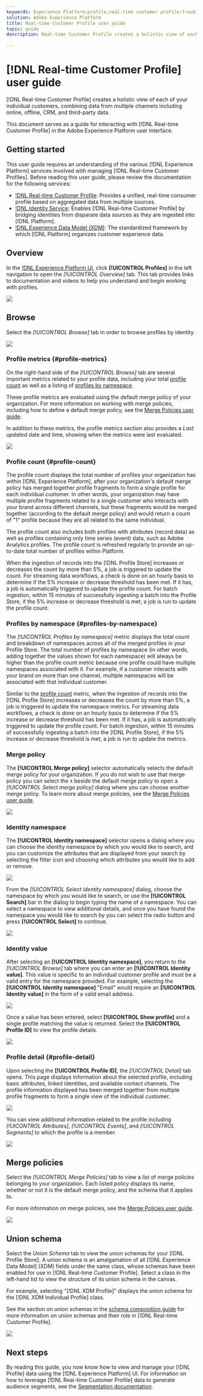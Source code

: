 ```yaml
---
keywords: Experience Platform;profile;real-time customer profile;troubleshooting;API;unified profile;Unified Profile;unified;Profile;rtcp;enable profile;Enable profile
solution: Adobe Experience Platform
title: Real-time Customer Profile user guide
topic: guide
description: Real-time Customer Profile creates a holistic view of each of your individual customers, combining data from multiple channels including online, offline, CRM, and third-party data. This document serves as a guide for interacting with Real-time Customer Profile in the Adobe Experience Platform user interface.

---
```


# [!DNL Real-time Customer Profile] user guide

[!DNL Real-time Customer Profile] creates a holistic view of each of your individual customers, combining data from multiple channels including online, offline, CRM, and third-party data.

This document serves as a guide for interacting with [!DNL Real-time Customer Profile] in the Adobe Experience Platform user interface.

## Getting started

This user guide requires an understanding of the various [!DNL Experience Platform] services involved with managing [!DNL Real-time Customer Profiles]. Before reading this user guide, please review the documentation for the following services:

* [!DNL Real-time Customer Profile](../home.md): Provides a unified, real-time consumer profile based on aggregated data from multiple sources.
* [!DNL Identity Service](../../identity-service/home.md): Enables [!DNL Real-time Customer Profile] by bridging identities from disparate data sources as they are ingested into [!DNL Platform].
* [!DNL Experience Data Model (XDM)](../../xdm/home.md): The standardized framework by which [!DNL Platform] organizes customer experience data.

## Overview

In the [!DNL Experience Platform UI](http://platform.adobe.com), click **[!UICONTROL Profiles]** in the left navigation to open the _[!UICONTROL Overview]_ tab. This tab provides links to documentation and videos to help you understand and begin working with profiles.

![](../images/user-guide/profiles-overview.png)

## Browse

Select the *[!UICONTROL Browse]* tab in order to browse profiles by identity. 

![](../images/user-guide/profiles-browse.png)

### Profile metrics {#profile-metrics}

On the right-hand side of the *[!UICONTROL Browse]* tab are several important metrics related to your profile data, including your total [profile count](#profile-count) as well as a listing of [profiles by namespace](#profiles-by-namespace). 

These profile metrics are evaluated using the default merge policy of your organization. For more information on working with merge policies, including how to define a default merge policy, see the [Merge Policies user guide](merge-policies.md).

In addition to these metrics, the profile metrics section also provides a *Last updated* date and time, showing when the metrics were last evaluated.

![](../images/user-guide/profiles-profile-metrics.png)

### Profile count {#profile-count}

The profile count displays the total number of profiles your organization has within [!DNL Experience Platform], after your organization's default merge policy has merged together profile fragments to form a single profile for each individual customer. In other words, your organization may have multiple profile fragments related to a single customer who interacts with your brand across different channels, but these fragments would be merged together (according to the default merge policy) and would return a count of "1" profile because they are all related to the same individual.

The profile count also includes both profiles with attributes (record data) as well as profiles containing only time series (event) data, such as Adobe Analytics profiles. The profile count is refreshed regularly to provide an up-to-date total number of profiles within Platform. 

When the ingestion of records into the [!DNL Profile Store] increases or decreases the count by more than 5%, a job is triggered to update the count. For streaming data workflows, a check is done on an hourly basis to determine if the 5% increase or decrease threshold has been met. If it has, a job is automatically triggered to update the profile count. For batch ingestion, within 15 minutes of successfully ingesting a batch into the Profile Store, if the 5% increase or decrease threshold is met, a job is run to update the profile count.

### Profiles by namespace {#profiles-by-namespace}

The *[!UICONTROL Profiles by namespace]* metric displays the total count and breakdown of namespaces across all of the merged profiles in your Profile Store. The total number of profiles by namespace (in other words, adding together the values shown for each namespace) will always be higher than the profile count metric because one profile could have multiple namespaces associated with it. For example, if a customer interacts with your brand on more than one channel, multiple namespaces will be associated with that individual customer.

Similar to the [profile count](#profile-count) metric, when the ingestion of records into the [!DNL Profile Store] increases or decreases the count by more than 5%, a job is triggered to update the namespace metrics. For streaming data workflows, a check is done on an hourly basis to determine if the 5% increase or decrease threshold has been met. If it has, a job is automatically triggered to update the profile count. For batch ingestion, within 15 minutes of successfully ingesting a batch into the [!DNL Profile Store], if the 5% increase or decrease threshold is met, a job is run to update the metrics.

### Merge policy

The **[!UICONTROL Merge policy]** selector automatically selects the default merge policy for your organization. If you do not wish to use that merge policy you can select the `X` beside the default merge policy to open a *[!UICONTROL Select merge policy]* dialog where you can choose another merge policy. To learn more about merge policies, see the [Merge Policies user guide](merge-policies.md).

![](../images/user-guide/profiles-search-merge-policy.png)

### Identity namespace

The **[!UICONTROL Identity namespace]** selector opens a dialog where you can choose the identity namespace by which you would like to search, and you can customize the attributes that are displayed from your search by selecting the filter icon and choosing which attributes you would like to add or remove.

![](../images/user-guide/profiles-search-filter.png)

From the *[!UICONTROL Select identity namespace]* dialog, choose the namespace by which you would like to search, or use the **[!UICONTROL Search]** bar in the dialog to begin typing the name of a namespace. You can select a namespace to view additional details, and once you have found the namespace you would like to search by you can select the radio button and press **[!UICONTROL Select]** to continue.

![](../images/user-guide/profiles-select-identity-namespace.png)

### Identity value

After selecting an **[!UICONTROL Identity namespace]**, you return to the *[!UICONTROL Browse]* tab where you can enter an **[!UICONTROL Identity value]**. This value is specific to an individual customer profile and must be a valid entry for the namespace provided. For example, selecting the **[!UICONTROL Identity namespace]** "Email" would require an **[!UICONTROL Identity value]** in the form of a valid email address. 

![](../images/user-guide/profiles-show-profile.png)

Once a value has been entered, select **[!UICONTROL Show profile]** and a single profile matching the value is returned. Select the **[!UICONTROL Profile ID]** to view the profile details.

![](../images/user-guide/profiles-display-profile.png)

### Profile detail {#profile-detail}

Upon selecting the **[!UICONTROL Profile ID]**, the _[!UICONTROL Detail]_ tab opens. This page displays information about the selected profile, including basic attributes, linked identities, and available contact channels. The profile information displayed has been merged together from multiple profile fragments to form a single view of the individual customer.

![](../images/user-guide/profiles-profile-detail.png)

You can view additional information related to the profile including *[!UICONTROL Attributes]*, *[!UICONTROL Events]*, and *[!UICONTROL Segments]* to which the profile is a member.

![](../images/user-guide/profiles-attributes-events-segments.png)

## Merge policies

Select the *[!UICONTROL Merge Policies]* tab to view a list of merge policies belonging to your organization. Each listed policy displays its name, whether or not it is the default merge policy, and the schema that it applies to. 

For more information on merge policies, see the [Merge Policies user guide](merge-policies.md).

![](../images/user-guide/profiles-merge-policies.png)

## Union schema

Select the *Union Schema* tab to view the union schemas for your [!DNL Profile Store]. A union schema is an amalgamation of all [!DNL Experience Data Model] (XDM) fields under the same class, whose schemas have been enabled for use in [!DNL Real-time Customer Profile]. Select a class in the left-hand list to view the structure of its union schema in the canvas.

For example, selecting "[!DNL XDM Profile]" displays the union schema for the [!DNL XDM Individual Profile] class.

See the section on union schemas in the [schema composition guide](../../xdm/schema/composition.md) for more information on union schemas and their role in [!DNL Real-time Customer Profile].

![](../images/user-guide/profiles-union-schema.png)

## Next steps

By reading this guide, you now know how to view and manage your [!DNL Profile] data using the [!DNL Experience Platform] UI. For information on how to leverage [!DNL Real-time Customer Profile] data to generate audience segments, see the [Segmentation documentation](../../segmentation/home.md).